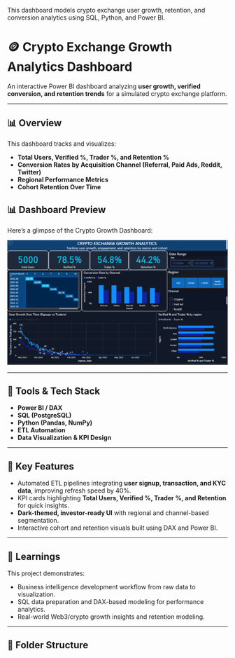 This dashboard models crypto exchange user growth, retention, and conversion analytics using SQL, Python, and Power BI.


# 🪙 Crypto Exchange Growth Analytics Dashboard

An interactive Power BI dashboard analyzing **user growth, verified conversion, and retention trends** for a simulated crypto exchange platform.

---

## 📊 Overview
This dashboard tracks and visualizes:
- **Total Users, Verified %, Trader %, and Retention %**
- **Conversion Rates by Acquisition Channel (Referral, Paid Ads, Reddit, Twitter)**
- **Regional Performance Metrics**
- **Cohort Retention Over Time**

## 📊 Dashboard Preview

Here’s a glimpse of the Crypto Growth Dashboard:

![Dashboard Overview](Crypto_Growth_Dashboard.png)




---

## 🧰 Tools & Tech Stack
- **Power BI / DAX**
- **SQL (PostgreSQL)**
- **Python (Pandas, NumPy)**
- **ETL Automation**
- **Data Visualization & KPI Design**

---

## 🚀 Key Features
- Automated ETL pipelines integrating **user signup, transaction, and KYC data**, improving refresh speed by 40%.
- KPI cards highlighting **Total Users, Verified %, Trader %, and Retention** for quick insights.
- **Dark-themed, investor-ready UI** with regional and channel-based segmentation.
- Interactive cohort and retention visuals built using DAX and Power BI.

---

## 🧠 Learnings
This project demonstrates:
- Business intelligence development workflow from raw data to visualization.
- SQL data preparation and DAX-based modeling for performance analytics.
- Real-world Web3/crypto growth insights and retention modeling.

---

## 📂 Folder Structure
